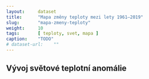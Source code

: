 ```yaml
---
layout:     dataset
title:      "Mapa změny teploty mezi lety 1961–2019"
slug:       "mapa-zmeny-teploty"
weight:     10
tags:       [ teploty, svet, mapa ]
caption:    "TODO"
# dataset-url:    ""
---
```

<div class="section"><div class="container" markdown="1">

## Vývoj světové teplotní anomálie